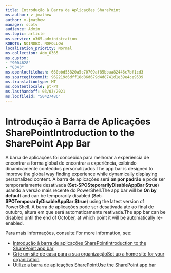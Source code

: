 ```yaml
---
title: Introdução à Barra de Aplicações SharePoint
ms.author: v-jmathew
author: v-jmathew
manager: scotv
audience: Admin
ms.topic: article
ms.service: o365-administration
ROBOTS: NOINDEX, NOFOLLOW
localization_priority: Normal
ms.collection: Adm_O365
ms.custom:
- "9004628"
- "8343"
ms.openlocfilehash: 660bbd53820a5c70709af85bbaa82446c7bf1cd3
ms.sourcegitcommit: 969219d6dff18d86d679d4d8741d1e39e4ce9539
ms.translationtype: MT
ms.contentlocale: pt-PT
ms.lasthandoff: 03/03/2021
ms.locfileid: "50427486"
---
```

# <a name="introduction-to-the-sharepoint-app-bar"></a><span data-ttu-id="a1d48-102">Introdução à Barra de Aplicações SharePoint</span><span class="sxs-lookup"><span data-stu-id="a1d48-102">Introduction to the SharePoint App Bar</span></span>

<span data-ttu-id="a1d48-103">A barra de aplicações foi concebida para melhorar a experiência de encontrar a forma global de encontrar a experiência, exibindo dinamicamente conteúdos personalizados.</span><span class="sxs-lookup"><span data-stu-id="a1d48-103">The app bar is designed to improve the global way finding experience while dynamically displaying personalized content.</span></span> <span data-ttu-id="a1d48-104">A barra de aplicações será **on por padrão** e pode ser temporariamente desativada **(Set-SPOSteporarilyDisableAppBar $true**) usando a versão mais recente do PowerShell.</span><span class="sxs-lookup"><span data-stu-id="a1d48-104">The app bar will be **On by default** and can be temporarily disabled (**Set-SPOTemporarilyDisableAppBar $true**) using the latest version of PowerShell.</span></span> <span data-ttu-id="a1d48-105">A barra de aplicações pode ser desativada até ao final de outubro, altura em que será automaticamente reativada.</span><span class="sxs-lookup"><span data-stu-id="a1d48-105">The app bar can be disabled until the end of October, at which point it will be automatically re-enabled.</span></span>

<span data-ttu-id="a1d48-106">Para mais informações, consulte:</span><span class="sxs-lookup"><span data-stu-id="a1d48-106">For more information, see:</span></span>

- [<span data-ttu-id="a1d48-107">Introdução à barra de aplicações SharePoint</span><span class="sxs-lookup"><span data-stu-id="a1d48-107">Introduction to the SharePoint app bar</span></span>](https://docs.microsoft.com/SharePoint/sharepoint-app-bar)
- [<span data-ttu-id="a1d48-108">Crie um site de casa para a sua organização</span><span class="sxs-lookup"><span data-stu-id="a1d48-108">Set up a home site for your organization</span></span>](https://docs.microsoft.com/sharepoint/home-site)
- [<span data-ttu-id="a1d48-109">Utilize a barra de aplicações SharePoint</span><span class="sxs-lookup"><span data-stu-id="a1d48-109">Use the SharePoint app bar</span></span>](https://support.microsoft.com/office/use-the-sharepoint-app-bar-b2ab82d5-9af7-445e-ad24-236c5a86b5f8)
